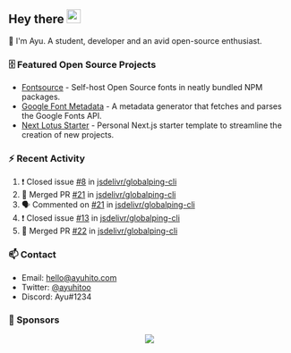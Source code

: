 ## Hey there <img src="https://media.giphy.com/media/hvRJCLFzcasrR4ia7z/giphy.gif" width="25" height="25">

📝 I'm Ayu. A student, developer and an avid open-source enthusiast.

### 🗄 Featured Open Source Projects

- [Fontsource](https://github.com/fontsource/fontsource) - Self-host Open Source fonts in neatly bundled NPM packages.
- [Google Font Metadata](https://github.com/fontsource/google-font-metadata) - A metadata generator that fetches and parses the Google Fonts API.
- [Next Lotus Starter](https://github.com/DecliningLotus/next-lotus-starter) - Personal Next.js starter template to streamline the creation of new projects.

### ⚡ Recent Activity

<!--START_SECTION:activity-->

1. ❗️ Closed issue [#8](https://github.com/jsdelivr/globalping-cli/issues/8) in [jsdelivr/globalping-cli](https://github.com/jsdelivr/globalping-cli)
2. 🎉 Merged PR [#21](https://github.com/jsdelivr/globalping-cli/pull/21) in [jsdelivr/globalping-cli](https://github.com/jsdelivr/globalping-cli)
3. 🗣 Commented on [#21](https://github.com/jsdelivr/globalping-cli/issues/21) in [jsdelivr/globalping-cli](https://github.com/jsdelivr/globalping-cli)
4. ❗️ Closed issue [#13](https://github.com/jsdelivr/globalping-cli/issues/13) in [jsdelivr/globalping-cli](https://github.com/jsdelivr/globalping-cli)
5. 🎉 Merged PR [#22](https://github.com/jsdelivr/globalping-cli/pull/22) in [jsdelivr/globalping-cli](https://github.com/jsdelivr/globalping-cli)
<!--END_SECTION:activity-->

### 📫 Contact

- Email: hello@ayuhito.com
- Twitter: [@ayuhitoo](https://twitter.com/ayuhitoo)
- Discord: Ayu#1234


### :sparkling_heart: Sponsors

<p align="center">
  <a href="https://cdn.jsdelivr.net/gh/ayuhito/ayuhito/sponsors.svg">
    <img src='https://cdn.jsdelivr.net/gh/ayuhito/ayuhito/sponsors.svg'/>
  </a>
</p>